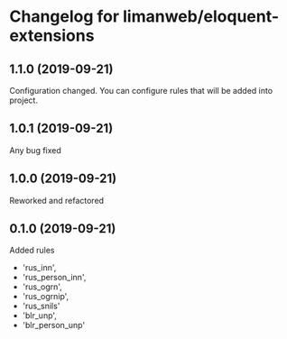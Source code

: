 # Changelog for limanweb/eloquent-extensions

## 1.1.0 (2019-09-21)

Configuration changed. 
You can configure rules that will be added into project.

## 1.0.1 (2019-09-21)

Any bug fixed

## 1.0.0 (2019-09-21)

Reworked and refactored

## 0.1.0 (2019-09-21)

Added rules
- 'rus_inn',
- 'rus_person_inn',
- 'rus_ogrn',
- 'rus_ogrnip',
- 'rus_snils'
- 'blr_unp',
- 'blr_person_unp'


